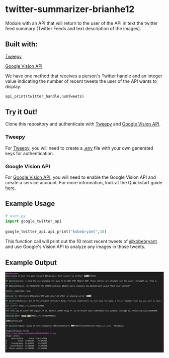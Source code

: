 # twitter-summarizer-brianhe12
Module with an API that will return to the user of the API in text the twitter feed summary (Twitter Feeds and text description of the images).

## Built with:

[Tweepy](http://docs.tweepy.org/en/latest/#)

[Google Vision API](https://cloud.google.com/vision)

We have one method that receives a person's Twitter handle and an integer value indicating the number of recent tweets the user of the API wants to display.
```python
api_print(twitter_handle,numTweets)
```

## Try it Out!
Clone this repository and authenticate with [Tweepy](http://docs.tweepy.org/en/latest/#) and [Google Vision API](https://cloud.google.com/vision).

### Tweepy 
For [Tweepy](http://docs.tweepy.org/en/latest/#), you will need to create a [.env](https://pypi.org/project/python-dotenv/) file with your own generated keys for authentication. 

### Google Vision API
For [Google Vision API](https://cloud.google.com/vision), you will need to enable the Google Vision API and create a service account. For more information, look at the Quickstart guide [here](https://cloud.google.com/vision/docs/setup).

## Example Usage
```python
# user.py
import google_twitter_api 

google_twitter_api.api_print("kobebryant",10)
```
This function call will print out the 10 most recent tweets of [@kobebryant](https://twitter.com/kobebryant) and use Google's Vision API to analyze any images in those tweets.

## Example Output
<img src = "example_output.JPG">
